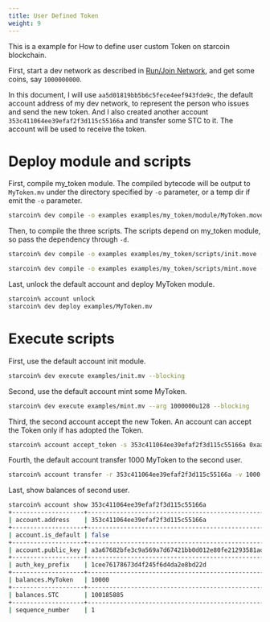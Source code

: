 ```yaml
---
title: User Defined Token
weight: 9
---
```


This is a example for How to define user custom Token on starcoin blockchain.

<!--more-->

First, start a dev network as described in [Run/Join Network](../setup/runnetwork), and get some coins, say `1000000000`.

In this document, I will use `aa5d01819bb5b6c5fece4eef943fde9c`, the default account address of my dev network, to represent the person who issues and send the new token. And I also created another account `353c411064ee39efaf2f3d115c55166a` and transfer some STC to it. The account will be used to receive the token.

# Deploy module and scripts

First, compile my_token module. The compiled bytecode will be output to `MyToken.mv` under the directory specified by `-o` parameter, or a temp dir if emit the `-o` parameter.

```bash
starcoin% dev compile -o examples examples/my_token/module/MyToken.move
```

Then, to compile the three scripts. The scripts depend on my_token module, so pass the dependency through `-d`.

```bash
starcoin% dev compile -o examples examples/my_token/scripts/init.move -d examples/my_token/module/MyToken.move
```

```bash
starcoin% dev compile -o examples examples/my_token/scripts/mint.move -d examples/my_token/module/MyToken.move
```

Last, unlock the default account and deploy MyToken module.

```bash
starcoin% account unlock
starcoin% dev deploy examples/MyToken.mv
```
# Execute scripts

First, use the default account init module.
```bash
starcoin% dev execute examples/init.mv --blocking
```

Second, use the default account mint some MyToken.
```bash
starcoin% dev execute examples/mint.mv --arg 1000000u128 --blocking
```

Third, the second account accept the new Token. An account can accept the Token only if has adopted the Token.
```bash
starcoin% account accept_token -s 353c411064ee39efaf2f3d115c55166a 0xaa5d01819bb5b6c5fece4eef943fde9c::MyToken::MyToken --blocking
```

Fourth, the default account transfer 1000 MyToken to the second user.
```bash
starcoin% account transfer -r 353c411064ee39efaf2f3d115c55166a -v 1000 -t 0xaa5d01819bb5b6c5fece4eef943fde9c::MyToken::MyToken --blocking
```

Last, show balances of second user.
```bash
starcoin% account show 353c411064ee39efaf2f3d115c55166a
+--------------------+------------------------------------------------------------------+
| account.address    | 353c411064ee39efaf2f3d115c55166a                                 |
+--------------------+------------------------------------------------------------------+
| account.is_default | false                                                            |
+--------------------+------------------------------------------------------------------+
| account.public_key | a3a67682bfe3c9a569a7d67421bb0d012e80fe21293581ade2cf524da9a91955 |
+--------------------+------------------------------------------------------------------+
| auth_key_prefix    | 1cee76178673d4f245f6d4da2e8bd22d                                 |
+--------------------+------------------------------------------------------------------+
| balances.MyToken   | 10000                                                            |
+--------------------+------------------------------------------------------------------+
| balances.STC       | 100185885                                                        |
+--------------------+------------------------------------------------------------------+
| sequence_number    | 1                                                                |
```